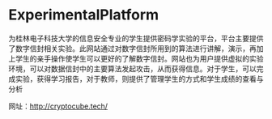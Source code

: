 # ExperimentalPlatform
为桂林电子科技大学的信息安全专业的学生提供密码学实验的平台，平台主要提供了数字信封相关实验。此网站通过对数字信封所用到的算法进行讲解，演示，再加上学生的亲手操作使学生可以更好的了解数字信封。网站也为用户提供虚拟的实验环境，可以对数据信封中的主要算法发起攻击，从而获得信息。对于学生，可以完成实验，获得学习报告，对于教师，则提供了管理学生的方式和学生成绩的查看与分析

网址：http://cryptocube.tech/
